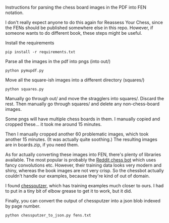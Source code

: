 Instructions for parsing the chess board images in the PDF into FEN notation. 

I don't really expect anyone to do this again for Reassess Your Chess, since the
FENs should be published somewhere else in this repo. However, if someone wants
to do different book, these steps might be useful.


Install the requirements 
```
pip install -r requirements.txt
```

Parse all the images in the pdf into pngs (into out/)
```
python pymupdf.py
```

Move all the square-ish images into a different directory (squares/)
```
python squares.py
```

Manually go through out/ and move the stragglers into squares/. Discard the rest.
Then manually go through squares/ and delete any non-chess-board images.

Some pngs will have multiple chess boards in them. I manually copied and cropped
these... it took me around 15 minutes.

Then I manually cropped another 60 problematic images, which took another 15
minutes. (It was actually quite soothing.) The resulting images are in
boards.zip, if you need them.

As for actually converting these images into FEN, there's plenty of libraries
available. The most popular is probably the [Reddit chess
bot](https://github.com/Elucidation/tensorflow_chessbot) which uses fancy
convolutions etc. However, their training data looks very modern and shiny,
whereas the book images are not very crisp. So the chessbot actually couldn't
handle our examples, because they're kind of out of domain.

I found [chessputzer](https://github.com/mitchellgordon95/chessputzer), which
has training examples much closer to ours. I had to put in a tiny bit of elbow
grease to get it to work, but it did.

Finally, you can convert the output of chessputzer into a json blob indexed by page number.
```
python chessputzer_to_json.py fens.txt
```
